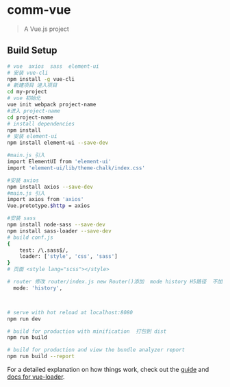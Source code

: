 # comm-vue

> A Vue.js project

## Build Setup

``` bash
# vue  axios  sass  element-ui
# 安装 vue-cli
npm install -g vue-cli
# 新建项目 进入项目
cd my-project 
# vue 初始化
vue init webpack project-name
#进入 project-name
cd project-name
# install dependencies
npm install
# 安装 element-ui
npm install element-ui --save-dev

#main.js 引入
import ElementUI from 'element-ui' 
import 'element-ui/lib/theme-chalk/index.css'

#安装 axios
npm install axios --save-dev
#main.js 引入
import axios from 'axios'
Vue.prototype.$http = axios

#安装 sass
npm install node-sass --save-dev
npm install sass-loader --save-dev
# build conf.js 
{
    test: /\.sass$/,
    loader: ['style', 'css', 'sass']
}
# 页面 <style lang="scss"></style>

# router 修改 router/index.js new Router()添加  mode history H5路径  不加默认/#/结尾
  mode: 'history', 



# serve with hot reload at localhost:8080 
npm run dev

# build for production with minification  打包到 dist
npm run build

# build for production and view the bundle analyzer report
npm run build --report
```

For a detailed explanation on how things work, check out the [guide](http://vuejs-templates.github.io/webpack/) and [docs for vue-loader](http://vuejs.github.io/vue-loader).
